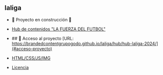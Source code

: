 ## laliga

* :construction: Proyecto en construcción :construction:
  
* [Hub de contenidos "LA FUERZA DEL FUTBOL"](#descripción-del-proyecto)

* \## 📁 Acceso al proyecto [URL: https://brandedcontentgrupogodo.github.io/laliga/hub/hub-laliga-2024/](#acceso-proyecto)

* [HTML/CSS/JS/IMG](#tecnologías-utilizadas)

* [Licencia](#licencia)
